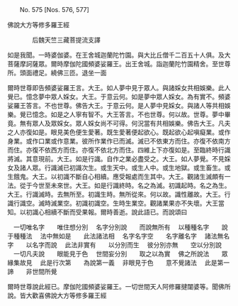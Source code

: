 ﻿　　No. 575 [Nos. 576, 577]

佛說大方等修多羅王經

　　　　后魏天竺三藏菩提流支譯


如是我聞。一時婆伽婆。在王舍城迦蘭陀竹園。與大比丘僧千二百五十人俱。及大菩薩摩訶薩眾。爾時摩伽陀國頻婆娑羅王。出王舍城。詣迦蘭陀竹園精舍。至世尊所。頭面禮足。繞佛三匝。退坐一面

爾時世尊即告頻婆娑羅王言。大王。如人夢中見于眾人。與諸婇女共相娛樂。此人覺已。憶念夢中眾人婇女。大王。于意云何。如是夢中眾人婇女。為有實不。頻婆娑羅王答言。不也世尊。佛告大王。于意云何。是人夢中見婇女。與諸人等共相娛樂。覺已憶念。如是之人寧有智不。大王答言。不也世尊。何以故。世尊。夢中畢竟。無有眾人及眾婇女。眾人婇女尚不可得。何況當有共相娛樂。佛告大王。凡夫之人亦復如是。眼見美色便生愛著。既生愛著便起欲心。既起欲心起嗔癡業。或作身業。或作口業或作意業。彼所作業作已而滅。滅已不依東方而住。亦復不依南方而住。亦復不依西方而住。亦復不依北方而住。四維上下亦復如是。至臨終時行識將滅。其意現前。大王。如是行識。自作之業必盡受之。大王。如人夢覺。不見婇女及諸人眾。行識滅已初識次生。或生天中。或生人中。或生地獄。或生畜生。或生餓鬼。大王。以初識不斷自心相續。應受報處而生其中。大王。觀諸生滅頗有一法。從于今世至未來世。大王。如是行識終時。名之為滅。初識起時。名之為生。大王。行識滅時。去無所至。初識生時。無所從來。何以故。識性離故。大王。行識行識空。滅時滅業空。初識初識空。生時生業空。觀諸業果亦不失壞。大王當知。以初識心相續不斷而受果報。爾時善逝。說此語已。而說頌曰

　一切唯名字　　唯住想分別
　名字分別說　　而說無所有
　以種種名字　　說于種種法
　法中無如是　　此法諸法相
　名字名字空　　名字離名字
　諸法無名字　　以名字而說
　此法非實有　　以分別而生
　彼分別亦無　　空以分別說
　一切凡夫說　　眼能見于色
　世間妄分別　　取之以為實
　佛之所說法　　眾緣集故見
　此是行次第　　為說第一義
　非眼見于色　　意不覺諸法
　此是第一諦　　非世間所覺　

爾時世尊說此經已。摩伽陀國頻婆娑羅王。一切世間天人阿修羅揵闥婆等。聞佛所說。皆大歡喜佛說大方等修多羅王經
